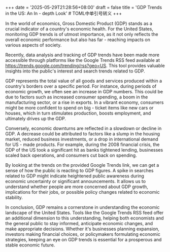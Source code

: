+++
date = '2025-05-29T21:28:56+08:00'
draft = false
title = 'GDP Trends in the US: An In - depth Look' # TOML中单引号转义
+++

In the world of economics, Gross Domestic Product (GDP) stands as a crucial indicator of a country's economic health. For the United States, monitoring GDP trends is of utmost importance, as it not only reflects the overall economic performance but also has far - reaching impacts on various aspects of society. 

Recently, data analysis and tracking of GDP trends have been made more accessible through platforms like the Google Trends RSS feed available at https://trends.google.com/trending/rss?geo=US. This tool provides valuable insights into the public's interest and search trends related to GDP. 

GDP represents the total value of all goods and services produced within a country's borders over a specific period. For instance, during periods of economic growth, we often see an increase in GDP numbers. This could be due to factors such as increased consumer spending, a boom in the manufacturing sector, or a rise in exports. In a vibrant economy, consumers might be more confident to spend on big - ticket items like new cars or houses, which in turn stimulates production, boosts employment, and ultimately drives up the GDP. 

Conversely, economic downturns are reflected in a slowdown or decline in GDP. A decrease could be attributed to factors like a slump in the housing market, reduced business investments, or a drop in international demand for US - made products. For example, during the 2008 financial crisis, the GDP of the US took a significant hit as banks tightened lending, businesses scaled back operations, and consumers cut back on spending. 

By looking at the trends on the provided Google Trends link, we can get a sense of how the public is reacting to GDP figures. A spike in searches related to GDP might indicate heightened public awareness during economic uncertainty or significant announcements. It allows us to understand whether people are more concerned about GDP growth, implications for their jobs, or possible policy changes related to economic stability. 

In conclusion, GDP remains a cornerstone in understanding the economic landscape of the United States. Tools like the Google Trends RSS feed offer an additional dimension to this understanding, helping both economists and the general public to stay informed, anticipate economic changes, and make appropriate decisions. Whether it's businesses planning expansion, investors making financial choices, or policymakers formulating economic strategies, keeping an eye on GDP trends is essential for a prosperous and stable economic future.